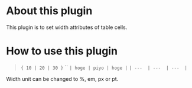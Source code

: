 # About this plugin
This plugin is to set width attributes of table cells.

# How to use this plugin
> `{ 10 | 20 | 30 }`
> ``
> `| hoge | piyo | hoge |`
> `| ---  | ---  | ---  |`

Width unit can be changed to %, em, px or pt.
